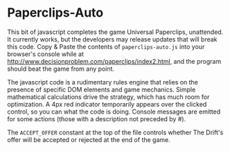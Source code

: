 # Paperclips-Auto

This bit of javascript completes the game Universal Paperclips, unattended. It currently works, but the developers may release updates that will break this code. Copy & Paste the contents of `paperclips-auto.js` into your browser's console while at http://www.decisionproblem.com/paperclips/index2.html, and the program should beat the game from any point. 

The javascript code is a rudimentary rules engine that relies on the presence of specific DOM elements and game mechanics. Simple mathematical calculations drive the strategy, which has much room for optimization. A 4px red indicator temporarily appears over the clicked control, so you can what the code is doing. Console messages are emitted for some actions (those with a description not preceded by #).

The `ACCEPT_OFFER` constant at the top of the file controls whether The Drift's offer will be accepted or rejected at the end of the game.
